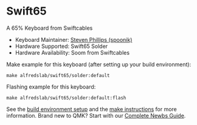 # Swift65

A 65% Keyboard from Swiftcables

* Keyboard Maintainer: [Steven Phillips (spoonik)](https://github.com/keyboardcollective)
* Hardware Supported: Swift65 Solder
* Hardware Availability: Soom from Swiftcables

Make example for this keyboard (after setting up your build environment):

    make alfredslab/swift65/solder:default

Flashing example for this keyboard:

    make alfredslab/swift65/solder:default:flash

See the [build environment setup](https://docs.qmk.fm/#/getting_started_build_tools) and the [make instructions](https://docs.qmk.fm/#/getting_started_make_guide) for more information. Brand new to QMK? Start with our [Complete Newbs Guide](https://docs.qmk.fm/#/newbs).

